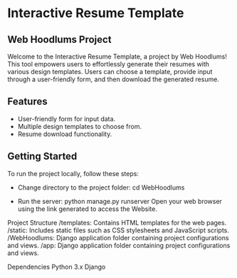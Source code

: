 # Interactive Resume Template

## Web Hoodlums Project

Welcome to the Interactive Resume Template, a project by Web Hoodlums! This tool empowers users to effortlessly 
generate their resumes with various design templates. Users can choose a template, provide input through a 
user-friendly form, and then download the generated resume.

## Features

- User-friendly form for input data.
- Multiple design templates to choose from.
- Resume download functionality.

## Getting Started

To run the project locally, follow these steps:

- Change directory to the project folder:
cd WebHoodlums

- Run the server:
python manage.py runserver
Open your web browser using the link generated to access the Website.

Project Structure
/templates: Contains HTML templates for the web pages.
/static: Includes static files such as CSS stylesheets and JavaScript scripts.
/WebHoodlums: Django application folder containing project configurations and views.
/app: Django application folder containing project configurations and views.

Dependencies
Python 3.x
Django
